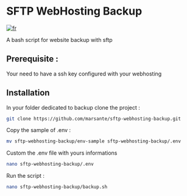 # SFTP WebHosting Backup
[![fr](https://img.shields.io/badge/lang-fr-blue.svg)](https://github.com/marsante/sftp-webhosting-backup/blob/master/README.fr.md)

A bash script for website backup with sftp

## Prerequisite :
Your need to have a ssh key configured with your webhosting

## Installation

In your folder dedicated to backup clone the project :

```bash
git clone https://github.com/marsante/sftp-webhosting-backup.git
```

Copy the sample of .env :

```bash
mv sftp-webhosting-backup/env-sample sftp-webhosting-backup/.env
```
Custom the .env file with yours informations

```bash
nano sftp-webhosting-backup/.env
```

Run the script :

```bash
nano sftp-webhosting-backup/backup.sh
```
